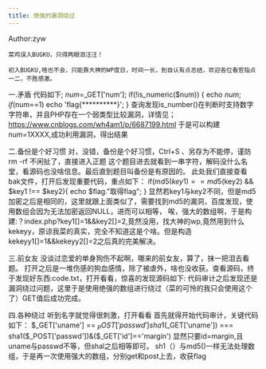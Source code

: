```yaml
---
title: 绝强的漏洞绕过
---
```

Author:zyw

	菜鸡误入BUGKU，只得两眼泪汪汪！

	初入BUGKU,啥也不会，只能靠大神的WP度日，时间一长，到自认有点总结，欢迎各位看官指点一二，不胜感激。
	

一.矛盾
    代码如下;
	$num=$_GET['num'];
	if(!is_numeric($num))
	{
	echo $num;
	if($num==1)
	echo 'flag{**********}';
	}
    查询发现is_number()在判断时支持数字字符串，并且PHP存在一个弱类型比较漏洞，详情见；https://www.cnblogs.com/wh4am1/p/6687199.html
于是可以构建num=1XXXX,成功利用漏洞，得出结果 

二.备份是个好习惯
	对，没错，备份是个好习惯，Ctrl+S 、另存为不能停，谨防rm -rf
	不闲扯了，直接进入正题
	这个题目进去就看到一串字符，解码没什么名堂，看源码也没啥信息。最后直到题目叫备份是有原因的。
此处我们直接查看bak文件，打开后发现重要代码，重点如下：
if(md5($key1) == md5($key2) && $key1 !== $key2){
    echo $flag."取得flag";
}
显然若key1与key2不同，但是md5加密之后是相同的，这里就跟上面类似了，需要找到md5的漏洞，百度发现，使用数组会因为无法加密返回NULL，进而可以相等，
唉，强大的数组啊，于是构建:？index.php?key1[]=1&&key2[]=2,竟然没用，找大神的wp,竟然用到什么kekeyy，原谅我菜的真实，完全不知道这是个啥。但是构造
kekeyy1[]=1&&kekeyy2[]=2之后真的完美解决。

三.前女友
	没谈过恋爱的单身狗伤不起啊，哪来的前女友，算了，抹一把泪去看题。
	打开之后是一堆伤感的狗血感情，除了被虐外，啥也没收获。查看源码，终于发现好东西:code.txt，打开看看，惊喜的发现源码如下:
	<?php
	if(isset($_GET['v1']) && isset($_GET['v2']) && isset($_GET['v3'])){
   	 $v1 = $_GET['v1'];
    	$v2 = $_GET['v2'];
   	 $v3 = $_GET['v3'];
    	if($v1 != $v2 && md5($v1) == md5($v2)){
       	 if(!strcmp($v3, $flag)){
         	  echo $flag;
      	  }
   	 }
	}
	?>
代码审计之后发现还是漏洞绕过问题，这里于是使用绝强的数组进行绕过（菜的可怜的我只会使用这个了）GET值后成功完成。

四.各种绕过
	听到名字就觉得很刺激，打开看看
	首先就得开始代码审计，关键代码如下：
	$_GET['uname'] == $_POST['passwd']
	sha1($_GET['uname']) === sha1($_POST['passwd'])&($_GET['id']=='margin')
	显然只要id=margin,且uname与passwd不等，但shal之后相等即可。
	sh1（）与md5()一样无法处理数组，于是再一次使用强大的数组，分别get和post上去，收获flag
